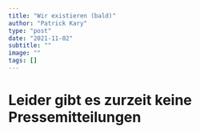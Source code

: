 ```yaml
---
title: "Wir existieren (bald)"
author: "Patrick Kary"
type: "post"
date: "2021-11-02"
subtitle: ""
image: ""
tags: []
---
```


# Leider gibt es zurzeit keine Pressemitteilungen